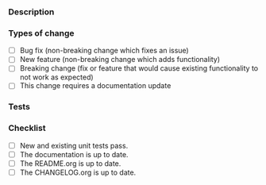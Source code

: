 ### Description

<!-- Include a summary of the change and which issue is fixed.  -->
<!-- Include relevant motivation and context.  -->
<!-- If it fixes an open issue, please link to the issue here. -->

### Types of change

<!-- What types of changes does your code introduce? -->
- [ ] Bug fix (non-breaking change which fixes an issue)
- [ ] New feature (non-breaking change which adds functionality)
- [ ] Breaking change (fix or feature that would cause existing functionality to not work as expected)
- [ ] This change requires a documentation update

### Tests

<!-- Did you add additional test cases? -->
<!-- Did you change existing test cases? -->

### Checklist

- [ ] New and existing unit tests pass.
- [ ] The documentation is up to date.
- [ ] The README.org is up to date.
- [ ] The CHANGELOG.org is up to date.
